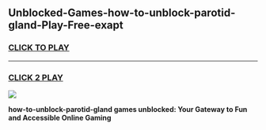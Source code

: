 
## Unblocked-Games-how-to-unblock-parotid-gland-Play-Free-exapt
<h3>
<a href="https://premium76.site?title=how-to-unblock-parotid-gland&ref=10A">CLICK TO PLAY</a></h3>
<hr>

<h3>
<a href="https://premium76.site?title=how-to-unblock-parotid-gland&ref=10A">CLICK 2 PLAY</a>
  
</h3>

<a href="https://premium76.site?title=how-to-unblock-parotid-gland&ref=10A"><img src="https://clearcache.store/games.png"></a>


**how-to-unblock-parotid-gland games unblocked: Your Gateway to Fun and Accessible Online Gaming**
